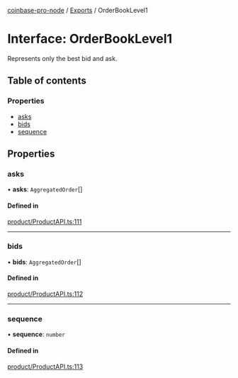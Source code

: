 [coinbase-pro-node](../README.md) / [Exports](../modules.md) / OrderBookLevel1

# Interface: OrderBookLevel1

Represents only the best bid and ask.

## Table of contents

### Properties

- [asks](OrderBookLevel1.md#asks)
- [bids](OrderBookLevel1.md#bids)
- [sequence](OrderBookLevel1.md#sequence)

## Properties

### asks

• **asks**: `AggregatedOrder`[]

#### Defined in

[product/ProductAPI.ts:111](https://github.com/bennycode/coinbase-pro-node/blob/7770f03/src/product/ProductAPI.ts#L111)

---

### bids

• **bids**: `AggregatedOrder`[]

#### Defined in

[product/ProductAPI.ts:112](https://github.com/bennycode/coinbase-pro-node/blob/7770f03/src/product/ProductAPI.ts#L112)

---

### sequence

• **sequence**: `number`

#### Defined in

[product/ProductAPI.ts:113](https://github.com/bennycode/coinbase-pro-node/blob/7770f03/src/product/ProductAPI.ts#L113)
